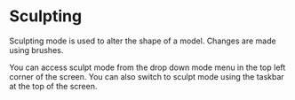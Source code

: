 # Sculpting
Sculpting mode is used to alter the shape of a model. Changes are made using brushes.

You can access sculpt mode from the drop down mode menu in the top left corner of the screen. You can also switch to sculpt mode using the taskbar at the top of the screen.
